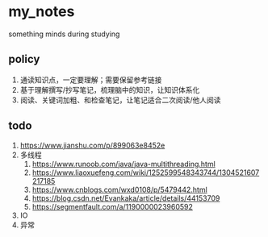 # my_notes
something minds during studying

## policy
1. 通读知识点，一定要理解；需要保留参考链接
2. 基于理解撰写/抄写笔记，梳理脑中的知识，让知识体系化
3. 阅读、关键词加粗、和检查笔记，让笔记适合二次阅读/他人阅读


## todo
1. https://www.jianshu.com/p/899063e8452e
2. 多线程
   1. https://www.runoob.com/java/java-multithreading.html
   2. https://www.liaoxuefeng.com/wiki/1252599548343744/1304521607217185
   3. https://www.cnblogs.com/wxd0108/p/5479442.html
   4. https://blog.csdn.net/Evankaka/article/details/44153709
   5. https://segmentfault.com/a/1190000023960592
3. IO
4. 异常
